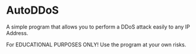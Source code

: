 # AutoDDoS
A simple program that allows you to perform a DDoS attack easily to any IP Address. 

For EDUCATIONAL PURPOSES ONLY!
Use the program at your own risks.
